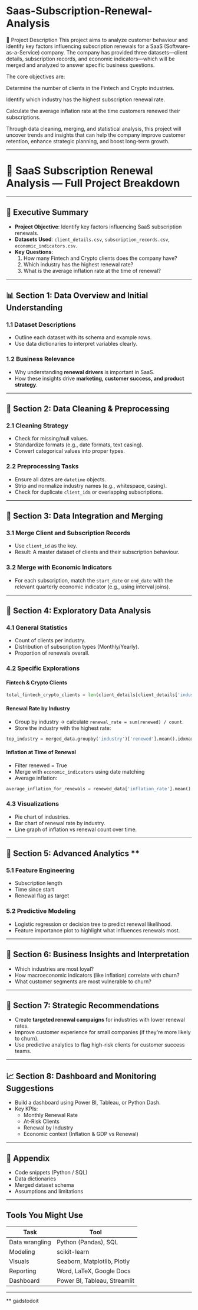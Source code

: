 # Saas-Subscription-Renewal-Analysis
📌 Project Description
This project aims to analyze customer behaviour and identify key factors influencing subscription renewals for a SaaS (Software-as-a-Service) company. The company has provided three datasets—client details, subscription records, and economic indicators—which will be merged and analyzed to answer specific business questions.

The core objectives are:

Determine the number of clients in the Fintech and Crypto industries.

Identify which industry has the highest subscription renewal rate.

Calculate the average inflation rate at the time customers renewed their subscriptions.

Through data cleaning, merging, and statistical analysis, this project will uncover trends and insights that can help the company improve customer retention, enhance strategic planning, and boost long-term growth.

---

# 📘 SaaS Subscription Renewal Analysis — Full Project Breakdown

---

## 🔖 Executive Summary 
- **Project Objective**: Identify key factors influencing SaaS subscription renewals.
- **Datasets Used**: `client_details.csv`, `subscription_records.csv`, `economic_indicators.csv`.
- **Key Questions**:
  1. How many Fintech and Crypto clients does the company have?
  2. Which industry has the highest renewal rate?
  3. What is the average inflation rate at the time of renewal?

---

## 📊 Section 1: Data Overview and Initial Understanding 
### 1.1 Dataset Descriptions
- Outline each dataset with its schema and example rows.
- Use data dictionaries to interpret variables clearly.

### 1.2 Business Relevance
- Why understanding **renewal drivers** is important in SaaS.
- How these insights drive **marketing, customer success, and product strategy**.

---

## 🧹 Section 2: Data Cleaning & Preprocessing 
### 2.1 Cleaning Strategy
- Check for missing/null values.
- Standardize formats (e.g., date formats, text casing).
- Convert categorical values into proper types.

### 2.2 Preprocessing Tasks
- Ensure all dates are `datetime` objects.
- Strip and normalize industry names (e.g., whitespace, casing).
- Check for duplicate `client_id`s or overlapping subscriptions.

---

## 🔗 Section 3: Data Integration and Merging 
### 3.1 Merge Client and Subscription Records
- Use `client_id` as the key.
- Result: A master dataset of clients and their subscription behaviour.

### 3.2 Merge with Economic Indicators
- For each subscription, match the `start_date` or `end_date` with the relevant quarterly economic indicator (e.g., using interval joins).

---

## 🧮 Section 4: Exploratory Data Analysis 
### 4.1 General Statistics
- Count of clients per industry.
- Distribution of subscription types (Monthly/Yearly).
- Proportion of renewals overall.

### 4.2 Specific Explorations
#### Fintech & Crypto Clients
```python
total_fintech_crypto_clients = len(client_details[client_details['industry'].isin(['Fintech', 'Crypto'])])
```

#### Renewal Rate by Industry
- Group by industry → calculate `renewal_rate = sum(renewed) / count`.
- Store the industry with the highest rate:
```python
top_industry = merged_data.groupby('industry')['renewed'].mean().idxmax()
```

#### Inflation at Time of Renewal
- Filter renewed = True
- Merge with `economic_indicators` using date matching
- Average inflation:
```python
average_inflation_for_renewals = renewed_data['inflation_rate'].mean()
```

### 4.3 Visualizations
- Pie chart of industries.
- Bar chart of renewal rate by industry.
- Line graph of inflation vs renewal count over time.

---

## 🧠 Section 5: Advanced Analytics **
### 5.1 Feature Engineering
- Subscription length
- Time since start
- Renewal flag as target

### 5.2 Predictive Modeling
- Logistic regression or decision tree to predict renewal likelihood.
- Feature importance plot to highlight what influences renewals most.

---

## 📌 Section 6: Business Insights and Interpretation 
- Which industries are most loyal?
- How macroeconomic indicators (like inflation) correlate with churn?
- What customer segments are most vulnerable to churn?

---

## 💼 Section 7: Strategic Recommendations 
- Create **targeted renewal campaigns** for industries with lower renewal rates.
- Improve customer experience for small companies (if they're more likely to churn).
- Use predictive analytics to flag high-risk clients for customer success teams.

---

## 📈 Section 8: Dashboard and Monitoring Suggestions 
- Build a dashboard using Power BI, Tableau, or Python Dash.
- Key KPIs:
  - Monthly Renewal Rate
  - At-Risk Clients
  - Renewal by Industry
  - Economic context (Inflation & GDP vs Renewal)

---

## 📂 Appendix
- Code snippets (Python / SQL)
- Data dictionaries
- Merged dataset schema
- Assumptions and limitations

---

## Tools You Might Use
| Task | Tool |
|------|------|
| Data wrangling | Python (Pandas), SQL |
| Modeling | scikit-learn |
| Visuals | Seaborn, Matplotlib, Plotly |
| Reporting | Word, LaTeX, Google Docs |
| Dashboard | Power BI, Tableau, Streamlit |

---
** gadstodoit
